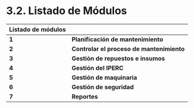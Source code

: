 # 3.2. Listado de Módulos


| Listado de módulos |  |
| ------------------------ | ---------------- |
| **1**               | **Planificación de mantenimiento**    |
| **2**         | **Controlar el proceso de mantenimiento**     |
| **3**                 | **Gestión de repuestos e insumos**     |
| **4**                  | **Gestión del IPERC**       |
| **5**                  | **Gestión de maquinaria**       |
| **6**                  | **Gestión de seguridad**     |
| **7**                  | **Reportes**     |

